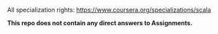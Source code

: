 
All specialization rights: https://www.coursera.org/specializations/scala

**This repo does not contain any direct answers to Assignments.**
